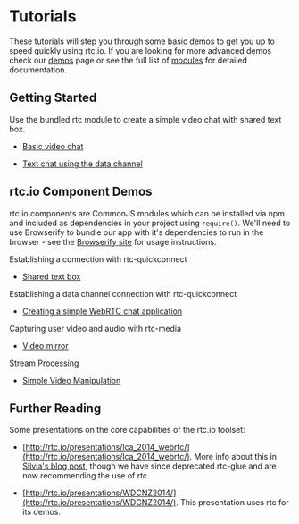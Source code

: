 # Tutorials

These tutorials will step you through some basic demos to get you up to speed quickly using rtc.io. If you are looking for more advanced demos check our [demos](demos.html) page or see the full list of [modules](modules.html) for detailed documentation.

## Getting Started

Use the bundled rtc module to create a simple video chat with shared text box.

- [Basic video chat](tutorial-rtc-video-chat.html)

- [Text chat using the data channel](tutorial-rtc-text-chat.html)

## rtc.io Component Demos

rtc.io components are CommonJS modules which can be installed via npm and included as dependencies in your project using `require()`. We'll need to use Browserify to bundle our app with it's dependencies to run in the browser - see the [Browserify site](http://http://browserify.org/) for usage instructions.

Establishing a connection with rtc-quickconnect
- [Shared text box](tutorial-simple-text-share.html)

Establishing a data channel connection with rtc-quickconnect
- [Creating a simple WebRTC chat application](tutorial-quickconnect-chat.html)

Capturing user video and audio with rtc-media
- [Video mirror](tutorial-simple-video-mirror.html)

Stream Processing
- [Simple Video Manipulation](tutorial-simple-manipulation.html)


<!--
- [Creating a simple video conferencing application](tutorial-quickconnect-videoconferencing.html)
-->

<!-- ### Signalling

- [Simple Signalling using Socket.IO (Part 1)](tutorial-simple-signalling-socket-io-part1.html)
- [Simple Signalling using Socket.IO (Part 2)](tutorial-simple-signalling-socket-io-part2.html)
 -->

## Further Reading

Some presentations on the core capabilities of the rtc.io toolset:

- [http://rtc.io/presentations/lca_2014_webrtc/](http://rtc.io/presentations/lca_2014_webrtc/). More info about this in [Silvia's blog post](http://gingertech.net/2014/01/08/use-deck-js-as-a-remote-presentation-tool/), though we have since deprecated rtc-glue and are now recommending the use of rtc.

- [http://rtc.io/presentations/WDCNZ2014/](http://rtc.io/presentations/WDCNZ2014/). This presentation uses rtc for its demos.
